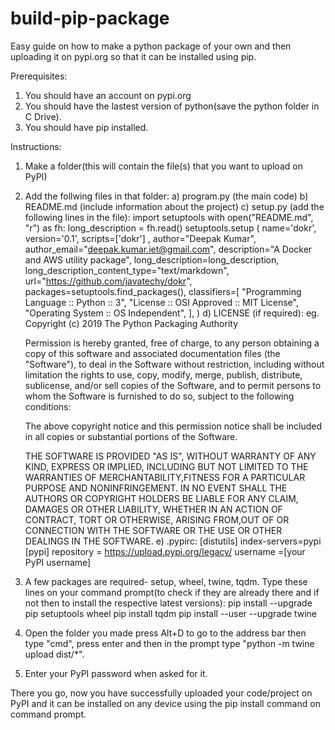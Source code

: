 # build-pip-package
Easy guide on how to make a python package of your own and then uploading it on pypi.org so that it can be installed using pip. 

Prerequisites:
1. You should have an account on pypi.org
2. You should have the lastest version of python(save the python folder in C Drive).
3. You should have pip installed.

Instructions:
1. Make a folder(this will contain the file(s) that you want to upload on PyPI)
2. Add the follwing files in that folder:
   a) program.py (the main code)
   b) README.md (include information about the project)
   c) setup.py (add the following lines in the file):
      import setuptools
      with open("README.md", "r") as fh:
        long_description = fh.read()
      setuptools.setup
      (
        name='dokr',  
        version='0.1',
        scripts=['dokr'] ,
        author="Deepak Kumar",
        author_email="deepak.kumar.iet@gmail.com",
        description="A Docker and AWS utility package",
        long_description=long_description,
        long_description_content_type="text/markdown",
        url="https://github.com/javatechy/dokr",
        packages=setuptools.find_packages(),
        classifiers=[
          "Programming Language :: Python :: 3",
          "License :: OSI Approved :: MIT License",
          "Operating System :: OS Independent",
        ],
      )
   d) LICENSE (if required):
      eg.
      Copyright (c) 2019 The Python Packaging Authority

      Permission is hereby granted, free of charge, to any person obtaining a copy of this software and associated documentation files         (the "Software"), to deal in the Software without restriction, including without limitation the rights to use, copy, modify,             merge, publish, distribute, sublicense, and/or sell copies of the Software, and to permit persons to whom the Software is               furnished to do so, subject to the following conditions:

      The above copyright notice and this permission notice shall be included in all copies or substantial portions of the Software.

      THE SOFTWARE IS PROVIDED "AS IS", WITHOUT WARRANTY OF ANY KIND, EXPRESS OR IMPLIED, INCLUDING BUT NOT LIMITED TO THE WARRANTIES OF       MERCHANTABILITY,FITNESS FOR A PARTICULAR PURPOSE AND NONINFRINGEMENT. IN NO EVENT SHALL THE AUTHORS OR COPYRIGHT HOLDERS BE LIABLE       FOR ANY CLAIM, DAMAGES OR OTHER LIABILITY, WHETHER IN AN ACTION OF CONTRACT, TORT OR OTHERWISE, ARISING FROM,OUT OF OR CONNECTION       WITH THE SOFTWARE OR THE USE OR OTHER DEALINGS IN THE SOFTWARE.
   e) .pypirc:
      [distutils] 
      index-servers=pypi
      [pypi] 
      repository = https://upload.pypi.org/legacy/ 
      username =[your PyPI username]
3. A few packages are required- setup, wheel, twine, tqdm. Type these lines on your command prompt(to check if they are already there and if not then to install the respective latest versions):
   pip install --upgrade pip setuptools wheel
   pip install tqdm
   pip install --user --upgrade twine
4. Open the folder you made press Alt+D to go to the address bar then type "cmd", press enter and then in the prompt 
   type "python -m twine upload dist/*".
5. Enter your PyPI password when asked for it.

There you go, now you have successfully uploaded your code/project on PyPI and it can be installed on any device using the pip install command on command prompt.
